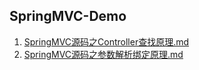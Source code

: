 ## SpringMVC-Demo
1. [SpringMVC源码之Controller查找原理.md ][1]
2. [SpringMVC源码之参数解析绑定原理.md ][2]

[1]: https://github.com/wycm/SpringMVC-Demo/blob/master/SpringMVC源码之Controller查找原理.md        "SpringMVC源码之Controller查找原理.md"
[2]: https://github.com/wycm/SpringMVC-Demo/blob/master/SpringMVC源码之参数解析绑定原理.md        "SpringMVC源码之参数解析绑定原理.md"